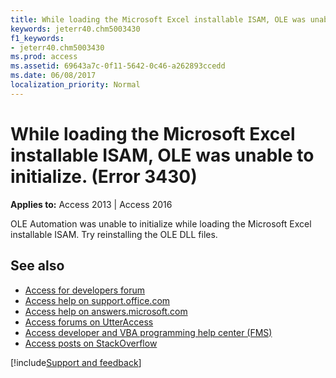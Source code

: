 ```yaml
---
title: While loading the Microsoft Excel installable ISAM, OLE was unable to initialize. (Error 3430)
keywords: jeterr40.chm5003430
f1_keywords:
- jeterr40.chm5003430
ms.prod: access
ms.assetid: 69643a7c-0f11-5642-0c46-a262893ccedd
ms.date: 06/08/2017
localization_priority: Normal
---
```



# While loading the Microsoft Excel installable ISAM, OLE was unable to initialize. (Error 3430)

  

**Applies to:** Access 2013 | Access 2016

OLE Automation was unable to initialize while loading the Microsoft Excel installable ISAM. Try reinstalling the OLE DLL files.

## See also

- [Access for developers forum](https://social.msdn.microsoft.com/Forums/office/home?forum=accessdev)
- [Access help on support.office.com](https://support.office.com/search/results?query=Access)
- [Access help on answers.microsoft.com](https://answers.microsoft.com/)
- [Access forums on UtterAccess](https://www.utteraccess.com/forum/index.php?act=idx)
- [Access developer and VBA programming help center (FMS)](https://www.fmsinc.com/MicrosoftAccess/developer/)
- [Access posts on StackOverflow](https://stackoverflow.com/questions/tagged/ms-access)

[!include[Support and feedback](~/includes/feedback-boilerplate.md)]